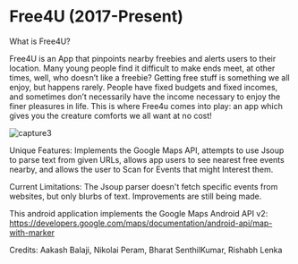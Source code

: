  
Free4U (2017-Present)
======

What is Free4U?

Free4U is an App that pinpoints nearby freebies and alerts users to their location.
Many young people find it difficult to make ends meet, at other times, well, who doesn’t like a freebie? Getting free stuff is something we all enjoy, but happens rarely. People have fixed budgets and fixed incomes, and sometimes don’t necessarily have the income necessary to enjoy the finer pleasures in life. This is where Free4u comes into play: an app which gives you the creature comforts we all want at no cost!

![capture3](https://user-images.githubusercontent.com/23457788/34597380-0faab81c-f19b-11e7-90f3-3cd67772acb9.PNG)

Unique Features: Implements the Google Maps API, attempts to use Jsoup to parse text from given URLs, allows app users to see nearest free events nearby, and allows the user to Scan for Events that might Interest them.

Current Limitations: The Jsoup parser doesn't fetch specific events from websites, but only blurbs of text. Improvements are still being made.

This android application implements the Google Maps Android API v2: https://developers.google.com/maps/documentation/android-api/map-with-marker

Credits: Aakash Balaji, Nikolai Peram, Bharat SenthilKumar, Rishabh Lenka
